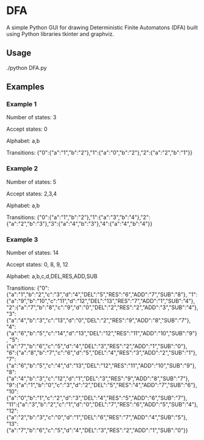# DFA
A simple Python GUI for drawing Deterministic Finite Automatons (DFA) built using Python libraries tkinter and graphviz.

## Usage
./python DFA.py 

## Examples

### Example 1
Number of states: 3

Accept states: 0

Alphabet: a,b

Transitions: {"0":{"a":"1","b":"2"},"1":{"a":"0","b":"2"},"2":{"a":"2","b":"1"}}


### Example 2
Number of states: 5

Accept states: 2,3,4

Alphabet: a,b

Transitions: {"0":{"a":"1","b":"2"},"1":{"a":"3","b":"4"},"2":{"a":"2","b":"3"},"3":{"a":"4","b":"3"},"4":{"a":"4","b":"4"}}


### Example 3
Number of states: 14

Accept states: 0, 8, 9, 12

Alphabet: a,b,c,d,DEL,RES,ADD,SUB

Transitions: {"0":{"a":"1","b":"2","c":"3","d":"4","DEL":"5","RES":"6","ADD":"7","SUB":"8"},
"1":{"a":"9","b":"10","c":"11","d":"12","DEL":"13","RES":"7","ADD":"1","SUB":"4"},
"2":{"a":"7","b":"8","c":"9","d":"0","DEL":"2","RES":"2","ADD":"3","SUB":"4"},
"3":{"a":"4","b":"3","c":"13","d":"0","DEL":"2","RES":"9","ADD":"8","SUB":"7"},
"4":{"a":"6","b":"5","c":"14","d":"13","DEL":"12","RES":"11","ADD":"10","SUB":"9"},
"5":{"a":"7","b":"6","c":"5","d":"4","DEL":"3","RES":"2","ADD":"1","SUB":"0"},
"6":{"a":"8","b":"7","c":"6","d":"5","DEL":"4","RES":"3","ADD":"2","SUB":"1"},
"7":{"a":"6","b":"5","c":"4","d":"13","DEL":"12","RES":"11","ADD":"10","SUB":"9"},
"8":{"a":"4","b":"3","c":"12","d":"1","DEL":"3","RES":"9","ADD":"8","SUB":"7"},
"9":{"a":"1","b":"0","c":"3","d":"2","DEL":"5","RES":"4","ADD":"7","SUB":"6"},
"10":{"a":"0","b":"1","c":"2","d":"3","DEL":"4","RES":"5","ADD":"6","SUB":"7"},
"11":{"a":"3","b":"2","c":"1","d":"0","DEL":"7","RES":"6","ADD":"5","SUB":"4"},
"12":{"a":"2","b":"3","c":"0","d":"1","DEL":"6","RES":"7","ADD":"4","SUB":"5"},
"13":{"a":"7","b":"6","c":"5","d":"4","DEL":"3","RES":"2","ADD":"1","SUB":"0"}}


